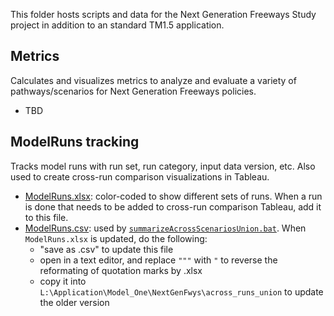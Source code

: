 This folder hosts scripts and data for the Next Generation Freeways Study project in addition to an standard TM1.5 application.

## Metrics
Calculates and visualizes metrics to analyze and evaluate a variety of pathways/scenarios for Next Generation Freeways policies.
* TBD

## ModelRuns tracking
Tracks model runs with run set, run category, input data version, etc. Also used to create cross-run comparison visualizations in Tableau.
* [ModelRuns.xlsx](https://github.com/BayAreaMetro/travel-model-one/blob/master/utilities/NextGenFwys/ModelRuns.xlsx): color-coded to show different sets of runs. When a run is done that needs to be added to cross-run comparison Tableau, add it to this file.
* [ModelRuns.csv](https://github.com/BayAreaMetro/travel-model-one/blob/master/utilities/NextGenFwys/ModelRuns.csv): used by [`summarizeAcrossScenariosUnion.bat`](X:\travel-model-one-master\utilities\CoreSummaries\summarizeAcrossScenariosUnion.bat). When `ModelRuns.xlsx` is updated, do the following:
    * "save as .csv" to update this file
    * open in a text editor, and replace `"""` with `"` to reverse the reformating of quotation marks by .xlsx
    * copy it into `L:\Application\Model_One\NextGenFwys\across_runs_union` to update the older version
    



